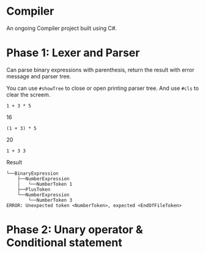 # Compiler
An ongoing Compiler project built using C#.

# Phase 1: Lexer and Parser
Can parse binary expressions with parenthesis, return the result with error message and parser tree.

You can use `#showTree` to close or open printing parser tree.
And use `#cls` to clear the screem.
```
1 + 3 * 5
```
16
```
(1 + 3) * 5
```
20
```
1 + 3 3
```
Result
```
└──BinaryExpression
    ├──NumberExpression
    |   └──NumberToken 1
    ├──PlusToken
    └──NumberExpression
        └──NumberToken 3
ERROR: Unexpected token <NumberToken>, expected <EndOfFileToken>
```
# Phase 2: Unary operator & Conditional statement
